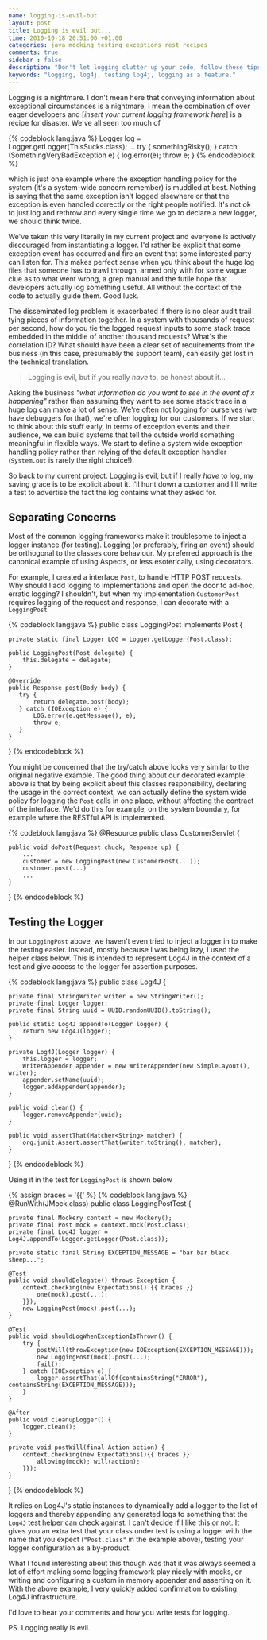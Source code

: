 ```yaml
---
name: logging-is-evil-but
layout: post
title: Logging is evil but...
time: 2010-10-18 20:51:00 +01:00
categories: java mocking testing exceptions rest recipes
comments: true
sidebar : false
description: "Don't let logging clutter up your code, follow these tips to separate concerns and move towards logging as a feature. We also look at how to actually test against logging."
keywords: "logging, log4j, testing log4j, logging as a feature."
---
```


Logging is a nightmare. I don't mean here that conveying information about exceptional circumstances is a nightmare, I mean the combination of over eager developers and [_insert your current logging framework here_] is a recipe for disaster. We've all seen too much of


{% codeblock lang:java %}
Logger log = Logger.getLogger(ThisSucks.class);
...
try {
    somethingRisky();
} catch (SomethingVeryBadException e) {
   log.error(e);
   throw e;
}
{% endcodeblock %}


which is just one example where the exception handling policy for the system (it's a system-wide concern remember) is muddled at best. Nothing is saying that the same exception isn't logged elsewhere or that the exception is even handled correctly or the right people notified. It's not ok to just log and rethrow and every single time we go to declare a new logger, we should think twice.

<!-- more -->

We've taken this very literally in my current project and everyone is actively discouraged from instantiating a logger. I'd rather be explicit that some exception event has occurred and fire an event that some interested party can listen for. This makes perfect sense when you think about the huge log files that someone has to trawl through, armed only with for some vague clue as to what went wrong, a grep manual and the futile hope that developers actually log something useful. All without the context of the code to actually guide them. Good luck.

The disseminated log problem is exacerbated if there is no clear audit trail tying pieces of information together. In a system with thousands of request per second, how do you tie the logged request inputs to some stack trace embedded in the middle of another thousand requests? What's the correlation ID? What should have been a clear set of requirements from the business (in this case, presumably the support team), can easily get lost in the technical translation.

> Logging is evil, but if you really *have* to, be honest about it...

Asking the business _"what information do you want to see in the event of x happening"_ rather than assuming they want to see some stack trace in a huge log can make a lot of sense. We're often not logging for ourselves (we have debuggers for that), we're often logging for our customers. If we start to think about this stuff early, in terms of exception events and their audience, we can build systems that tell the outside world something meaningful in flexible ways. We start to define a system wide exception handling policy rather than relying of the default exception handler (`System.out` is rarely the right choice!).

So back to my current project. Logging is evil, but if I really *have* to log, my saving grace is to be explicit about it. I'll hunt down a customer and I'll write a test to advertise the fact the log contains what they asked for.

## Separating Concerns

Most of the common logging frameworks make it troublesome to inject a logger instance (for testing). Logging (or preferably, firing an event) should be orthogonal to the classes core behaviour. My preferred approach is the canonical example of using Aspects, or less esoterically, using decorators.

For example, I created a interface `Post`, to handle HTTP POST requests. Why should I add logging to implementations and open the door to ad-hoc, erratic logging? I shouldn't, but when my implementation `CustomerPost` requires logging of the request and response, I can decorate with a `LoggingPost`


{% codeblock lang:java %}
public class LoggingPost implements Post {

    private static final Logger LOG = Logger.getLogger(Post.class);

    public LoggingPost(Post delegate) {
        this.delegate = delegate;
    }

    @Override
    public Response post(Body body) {
       try {
           return delegate.post(body);
       } catch (IOException e) {
           LOG.error(e.getMessage(), e);
           throw e;
       }
    }
}
{% endcodeblock %}


You might be concerned that the try/catch above looks very similar to the original negative example. The good thing about our decorated example above is that by being explicit about this classes responsibility, declaring the usage in the correct context, we can actually define the system wide policy for logging the `Post` calls in one place, without affecting the contract of the interface. We'd do this for example, on the system boundary, for example where the RESTful API is implemented.

{% codeblock lang:java %}
@Resource
public class CustomerServlet {

    public void doPost(Request chuck, Response up) {
        ...
        customer = new LoggingPost(new CustomerPost(...));
        customer.post(...)
        ...
    }
}
{% endcodeblock %}

## Testing the Logger

In our `LoggingPost` above, we haven't even tried to inject a logger in to make the testing easier. Instead, mostly because I was being lazy, I used the helper class below. This is intended to represent Log4J in the context of a test and give access to the logger for assertion purposes.

{% codeblock lang:java %}
public class Log4J {

    private final StringWriter writer = new StringWriter();
    private final Logger logger;
    private final String uuid = UUID.randomUUID().toString();

    public static Log4J appendTo(Logger logger) {
        return new Log4J(logger);
    }

    private Log4J(Logger logger) {
        this.logger = logger;
        WriterAppender appender = new WriterAppender(new SimpleLayout(), writer);
        appender.setName(uuid);
        logger.addAppender(appender);
    }

    public void clean() {
        logger.removeAppender(uuid);
    }

    public void assertThat(Matcher<String> matcher) {
        org.junit.Assert.assertThat(writer.toString(), matcher);
    }
}
{% endcodeblock %}

Using it in the test for `LoggingPost` is shown below

{% assign braces = '{{' %}
{% codeblock lang:java %}
@RunWith(JMock.class)
public class LoggingPostTest {

    private final Mockery context = new Mockery();
    private final Post mock = context.mock(Post.class);
    private final Log4J logger = Log4J.appendTo(Logger.getLogger(Post.class));

    private static final String EXCEPTION_MESSAGE = "bar bar black sheep...";

    @Test
    public void shouldDelegate() throws Exception {
        context.checking(new Expectations() {{ braces }}
            one(mock).post(...);
        }});
        new LoggingPost(mock).post(...);
    }

    @Test
    public void shouldLogWhenExceptionIsThrown() {
        try {
            postWill(throwException(new IOException(EXCEPTION_MESSAGE)));
            new LoggingPost(mock).post(...);
            fail();
        } catch (IOException e) {
            logger.assertThat(allOf(containsString("ERROR"), containsString(EXCEPTION_MESSAGE)));
        }
    }

    @After
    public void cleanupLogger() {
        logger.clean();
    }

    private void postWill(final Action action) {
        context.checking(new Expectations(){{ braces }}
            allowing(mock); will(action);
        }});
    }
}
{% endcodeblock %}

It relies on Log4J's static instances to dynamically add a logger to the list of loggers and thereby appending any generated logs to something that the `Log4J` test helper can check against. I can't decide if I like this or not. It gives you an extra test that your class under test is using a logger with the name that you expect (`"Post.class"` in the example above), testing your logger configuration as a by-product.

What I found interesting about this though was that it was always seemed a lot of effort making some logging framework play nicely with mocks, or writing and configuring a custom in memory appender and asserting on it. With the above example, I very quickly added confirmation to existing Log4J infrastructure.

I'd love to hear your comments and how you write tests for logging.

PS. Logging really is evil.


